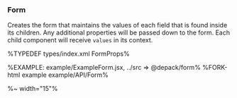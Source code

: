 ### **Form**

Creates the form that maintains the values of each field that is found inside its children. Any additional properties will be passed down to the form. Each child component will receive `values` in its context.

%TYPEDEF types/index.xml FormProps%

%EXAMPLE: example/ExampleForm.jsx, ../src => @depack/form%
%FORK-html example example/API/Form%

<Render
  src="example/ExampleForm.jsx"
  frontend="src" to="doc/ExampleForm.png">
<link rel="stylesheet" href="https://stackpath.bootstrapcdn.com/bootstrap/4.2.1/css/bootstrap.min.css" integrity="sha384-GJzZqFGwb1QTTN6wy59ffF1BuGJpLSa9DkKMp0DgiMDm4iYMj70gZWKYbI706tWS" crossOrigin="anonymous">
<meta charset="utf-8">
<meta name="viewport" content="width=device-width, initial-scale=1, shrink-to-fit=no">
</Render>

%~ width="15"%
